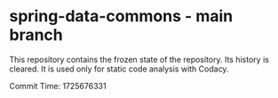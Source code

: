 # spring-data-commons - main branch

This repository contains the frozen state of the repository.
Its history is cleared. It is used only for static code
analysis with Codacy.

Commit Time: 1725676331